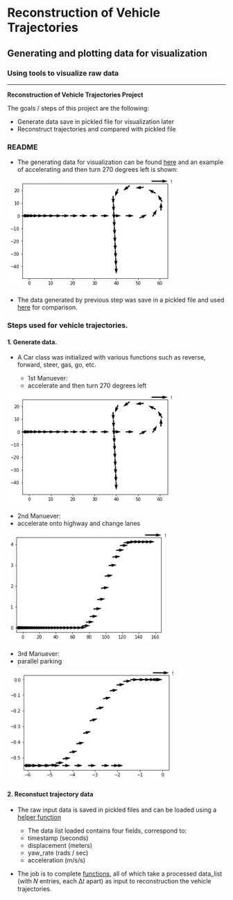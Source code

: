 # **Reconstruction of Vehicle Trajectories**

## Generating and plotting data for visualization

### Using tools to visualize raw data

---

**Reconstruction of Vehicle Trajectories Project**

The goals / steps of this project are the following:

* Generate data save in pickled file for visualization later
* Reconstruct trajectories and compared with pickled file

[//]: # (Image References)

[image1]: ./Result_Images/1.png "1"
[image2]: ./Result_Images/2.png "2"
[image3]: ./Result_Images/3.png "3"

### README

- The generating data for visualization can be found [here](./Trajectories_Data_Generator.ipynb) and an example of accelerating and then turn 270 degrees left is shown:

![alt text][image1]

- The data generated by previous step was save in a pickled file and used [here](./Reconstructing_of_Vehicle_Trajectories.ipynb) for comparison.

### Steps used for vehicle trajectories.

#### 1. Generate data.

* A Car class was initialized with various functions such as reverse, forward, steer, gas, go, etc.

  - 1st Manuever: 
   - accelerate and then turn 270 degrees left

![alt text][image1]

  - 2nd Manuever: 
   - accelerate onto highway and change lanes

![alt text][image2]

  - 3rd Manuever:
   - parallel parking

![alt text][image3]

#### 2. Reconstuct trajectory data

* The raw input data is saved in pickled files and can be loaded using a [helper function](./helpers.py)

  - The data list loaded contains four fields, correspond to:
   - timestamp (seconds)
   - displacement (meters)
   - yaw_rate (rads / sec)
   - acceleration (m/s/s)

* The job is to complete [functions](./solution.py), all of which take a processed data_list (with 𝑁 entries, each Δ𝑡 apart) as input to reconstruction the vehicle trajectories. 







